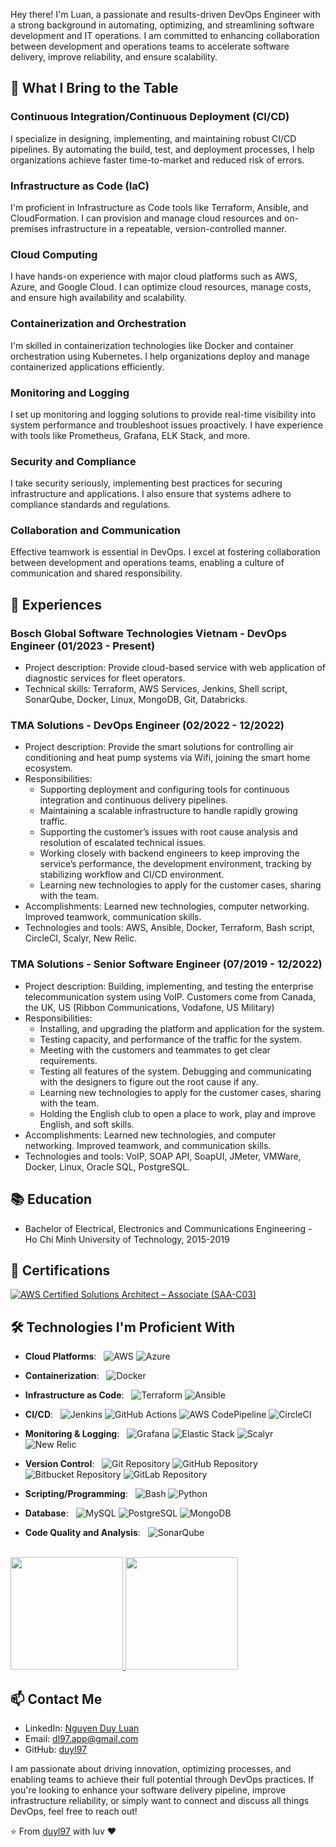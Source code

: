 Hey there! I'm Luan, a passionate and results-driven DevOps Engineer with a strong background in automating, optimizing, and streamlining software development and IT operations. I am committed to enhancing collaboration between development and operations teams to accelerate software delivery, improve reliability, and ensure scalability.

## 🚀 What I Bring to the Table

### Continuous Integration/Continuous Deployment (CI/CD)

I specialize in designing, implementing, and maintaining robust CI/CD pipelines. By automating the build, test, and deployment processes, I help organizations achieve faster time-to-market and reduced risk of errors.

### Infrastructure as Code (IaC)

I'm proficient in Infrastructure as Code tools like Terraform, Ansible, and CloudFormation. I can provision and manage cloud resources and on-premises infrastructure in a repeatable, version-controlled manner.

### Cloud Computing

I have hands-on experience with major cloud platforms such as AWS, Azure, and Google Cloud. I can optimize cloud resources, manage costs, and ensure high availability and scalability.

### Containerization and Orchestration

I'm skilled in containerization technologies like Docker and container orchestration using Kubernetes. I help organizations deploy and manage containerized applications efficiently.

### Monitoring and Logging

I set up monitoring and logging solutions to provide real-time visibility into system performance and troubleshoot issues proactively. I have experience with tools like Prometheus, Grafana, ELK Stack, and more.

### Security and Compliance

I take security seriously, implementing best practices for securing infrastructure and applications. I also ensure that systems adhere to compliance standards and regulations.

### Collaboration and Communication

Effective teamwork is essential in DevOps. I excel at fostering collaboration between development and operations teams, enabling a culture of communication and shared responsibility.

## 💼 Experiences

### Bosch Global Software Technologies Vietnam - DevOps Engineer (01/2023 - Present)

- Project description: Provide cloud-based service with web application of diagnostic services for fleet operators.​
- Technical skills: Terraform, AWS Services, Jenkins, Shell script, SonarQube, Docker, Linux, MongoDB, Git, Databricks.

### TMA Solutions - DevOps Engineer (02/2022 - 12/2022)

- Project description: Provide the smart solutions for controlling air conditioning and heat pump systems via Wifi, joining the smart home ecosystem.
- Responsibilities:
  - Supporting deployment and configuring tools for continuous integration and continuous delivery pipelines.
  - Maintaining a scalable infrastructure to handle rapidly growing traffic.
  - Supporting the customer’s issues with root cause analysis and resolution of escalated technical issues.
  - Working closely with backend engineers to keep improving the service’s performance, the development environment, tracking by stabilizing workflow and CI/CD environment.
  - Learning new technologies to apply for the customer cases, sharing with the team.
- Accomplishments: Learned new technologies, computer networking. Improved teamwork, communication skills.
- Technologies and tools: AWS, Ansible, Docker, Terraform, Bash script, CircleCI, Scalyr, New Relic.


### TMA Solutions - Senior Software Engineer (07/2019 - 12/2022)

- Project description: Building, implementing, and testing the enterprise telecommunication system using VoIP. Customers come from Canada, the UK, US (Ribbon Communications, Vodafone, US Military)
- Responsibilities:
  - Installing, and upgrading the platform and application for the system.
  - Testing capacity, and performance of the traffic for the system.
  - Meeting with the customers and teammates to get clear requirements. 
  - Testing all features of the system. Debugging and communicating with the designers to figure out the root cause if any.
  - Learning new technologies to apply for the customer cases, sharing with the team.
  - Holding the English club to open a place to work, play and improve English, and soft skills.
- Accomplishments: Learned new technologies, and computer networking. Improved teamwork, and communication skills.
- Technologies and tools: VoIP, SOAP API, SoapUI, JMeter, VMWare, Docker, Linux, Oracle SQL, PostgreSQL.

## 📚 Education

- Bachelor of Electrical, Electronics and Communications Engineering - Ho Chi Minh University of Technology, 2015-2019

## 🌟 Certifications

[![AWS Certified Solutions Architect – Associate (SAA-C03)](https://img.shields.io/badge/AWS%20Certified%20Solutions%20Architect%20–%20Associate%20(SAA-C03)-FF9900?style=flat&logo=amazon-aws)](https://www.credly.com/badges/a14821bd-ba01-4da2-8e3d-35718798034f/public_url)

## 🛠️ Technologies I'm Proficient With

- **Cloud Platforms**: &nbsp; ![AWS](https://img.shields.io/badge/AWS-Amazon%20Web%20Services-FF9900?style=flat&logo=amazon-aws) ![Azure](https://img.shields.io/badge/Azure-Microsoft%20Azure-0078D4?style=flat&logo=microsoft-azure)

- **Containerization**: &nbsp; ![Docker](https://img.shields.io/badge/Docker-Container%20Technology-2496ED?style=flat&logo=docker)

- **Infrastructure as Code**: &nbsp; ![Terraform](https://img.shields.io/badge/Terraform-Infrastructure%20as%20Code-623CE4?style=flat&logo=terraform) ![Ansible](https://img.shields.io/badge/Ansible-Automation%20Tool-EE0000?style=flat&logo=ansible)

- **CI/CD**: &nbsp; ![Jenkins](https://img.shields.io/badge/Jenkins-Continuous%20Integration-3498DB?style=flat&logo=jenkins) ![GitHub Actions](https://img.shields.io/badge/GitHub%20Actions-Workflow%20Automation-2088FF?style=flat&logo=github-actions) ![AWS CodePipeline](https://img.shields.io/badge/AWS%20CodePipeline-Continuous%20Delivery-FF9900?style=flat&logo=amazon-aws) ![CircleCI](https://img.shields.io/badge/CircleCI-Continuous%20Integration-343434?style=flat&logo=circleci)

- **Monitoring & Logging**: &nbsp; ![Grafana](https://img.shields.io/badge/Grafana-Monitoring%20and%20Analytics-F46800?style=flat&logo=grafana) ![Elastic Stack](https://img.shields.io/badge/Elastic%20Stack-Log%20Analysis%20and%20Visualization-005571?style=flat&logo=elasticsearch&logoColor=005571&logoWidth=30&logoSpacing=5&logo=logstash&logoColor=005571&logoWidth=30&logoSpacing=5&logo=kibana&logoColor=005571&logoWidth=30&logoSpacing=5&logo=beats&logoColor=005571&logoWidth=30&logoSpacing=5)
![Scalyr](https://img.shields.io/badge/Scalyr-Log%20Management%20and%20Monitoring-008BFF?style=flat&logo=scalyr)
![New Relic](https://img.shields.io/badge/New%20Relic-Application%20Performance%20Monitoring-00A300?style=flat&logo=new-relic)

- **Version Control**: &nbsp; ![Git Repository](https://img.shields.io/badge/Git-Repository-F05032?style=flat&logo=git)
![GitHub Repository](https://img.shields.io/badge/GitHub-Repository-181717?style=flat&logo=github)
![Bitbucket Repository](https://img.shields.io/badge/Bitbucket-Repository-0052CC?style=flat&logo=bitbucket)
![GitLab Repository](https://img.shields.io/badge/GitLab-Repository-FC6D26?style=flat&logo=gitlab)

- **Scripting/Programming**: &nbsp; ![Bash](https://img.shields.io/badge/Bash-Shell%20Scripting-4EAA25?style=flat&logo=gnu-bash)
![Python](https://img.shields.io/badge/Python-Programming%20Language-3776AB?style=flat&logo=python)

- **Database**: &nbsp;
   ![MySQL](https://img.shields.io/badge/MySQL-Database%20Management-4479A1?style=flat&logo=mysql)
  ![PostgreSQL](https://img.shields.io/badge/PostgreSQL-Database%20Management-336791?style=flat&logo=postgresql)
  ![MongoDB](https://img.shields.io/badge/MongoDB-NoSQL%20Database-47A248?style=flat&logo=mongodb)

- **Code Quality and Analysis**: &nbsp;
  ![SonarQube](https://img.shields.io/badge/SonarQube-Code%20Quality%20Assurance%20tool-4E9BCD?style=flat&logo=sonarqube)

<br/>

<a href="https://github.com/duyl97">
  <img height="180em" src="https://github-readme-stats.vercel.app/api?username=duyl97&theme=buefy&show_icons=true" />
  <img height="180em" src="https://github-readme-stats.vercel.app/api/top-langs/?username=duyl97&theme=buefy&layout=compact" />
</a>

<br/>

## 📫 Contact Me

- LinkedIn: [Nguyen Duy Luan](https://www.linkedin.com/in/duyluan97/)
- Email: dl97.app@gmail.com
- GitHub: [duyl97](https://github.com/duyl97)

I am passionate about driving innovation, optimizing processes, and enabling teams to achieve their full potential through DevOps practices. If you're looking to enhance your software delivery pipeline, improve infrastructure reliability, or simply want to connect and discuss all things DevOps, feel free to reach out!

⭐️ From [duyl97](https://github.com/duyl97) with luv ❤
